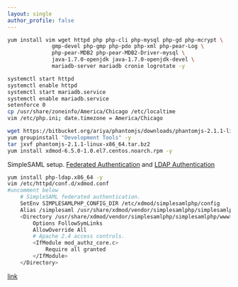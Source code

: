 ```yaml
---
layout: single
author_profile: false
---
```


```bash
yum install vim wget httpd php php-cli php-mysql php-gd php-mcrypt \
              gmp-devel php-gmp php-pdo php-xml php-pear-Log \
              php-pear-MDB2 php-pear-MDB2-Driver-mysql \
              java-1.7.0-openjdk java-1.7.0-openjdk-devel \
              mariadb-server mariadb cronie logrotate -y
```
```bash
systemctl start httpd
systemctl enable httpd
systemctl start mariadb.service 
systemctl enable mariadb.service
setenforce 0
cp /usr/share/zoneinfo/America/Chicago /etc/localtime
vim /etc/php.ini; date.timezone = America/Chicago
```
```bash
wget https://bitbucket.org/ariya/phantomjs/downloads/phantomjs-2.1.1-linux-x86_64.tar.bz2
yum groupinstall "Development Tools" -y
tar jxvf phantomjs-2.1.1-linux-x86_64.tar.bz2
yum install xdmod-6.5.0-1.0.el7.centos.noarch.rpm -y
```

SimpleSAML setup. [Federated Authentication](http://open.xdmod.org/simpleSAMLphp.html) and [LDAP Authentication](http://open.xdmod.org/simpleSAMLphp-ldap.html)
```bash
yum install php-ldap.x86_64 -y
vim /etc/httpd/conf.d/xdmod.conf
#uncomment below
    # SimpleSAML federated authentication.
    SetEnv SIMPLESAMLPHP_CONFIG_DIR /etc/xdmod/simplesamlphp/config
    Alias /simplesaml /usr/share/xdmod/vendor/simplesamlphp/simplesamlphp/www
    <Directory /usr/share/xdmod/vendor/simplesamlphp/simplesamlphp/www>
        Options FollowSymLinks
        AllowOverride All
        # Apache 2.4 access controls.
        <IfModule mod_authz_core.c>
            Require all granted
        </IfModule>
    </Directory>
```

[link](http://open.xdmod.org/software-requirements.html)

